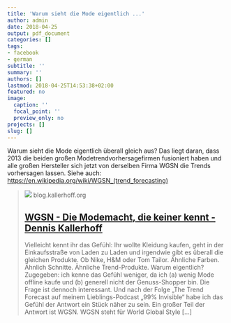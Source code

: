 ```yaml
---
title: 'Warum sieht die Mode eigentlich ...'
author: admin
date: 2018-04-25
output: pdf_document
categories: []
tags:
- facebook
- german
subtitle: ''
summary: ''
authors: []
lastmod: 2018-04-25T14:53:38+02:00
featured: no
image:
  caption: ''
  focal_point: ''
  preview_only: no
projects: []
slug: []
---
```

Warum sieht die Mode eigentlich überall gleich aus? Das liegt daran, dass 2013 die beiden großen Modetrendvorhersagefirmen fusioniert haben und alle großen Hersteller sich jetzt von derselben Firma WGSN die Trends vorhersagen lassen.
Siehe auch:
https://en.wikipedia.org/wiki/WGSN_(trend_forecasting)
> [![](https://blog.kallerhoff.org/wp-content/uploads/2016/11/bulb-future.jpeg)](https://blog.kallerhoff.org/2016/11/11/wgsn-die-modemacht-die-keiner-kennt/)
> blog.kallerhoff.org
> ## [WGSN - Die Modemacht, die keiner kennt - Dennis Kallerhoff](https://blog.kallerhoff.org/2016/11/11/wgsn-die-modemacht-die-keiner-kennt/)
>
>Vielleicht kennt ihr das Gefühl: Ihr wollte Kleidung kaufen, geht in der Einkaufsstraße von Laden zu Laden und irgendwie gibt es überall die gleichen Produkte. Ob Nike, H&M oder Tom Tailor. Ähnliche Farben. Ähnlich Schnitte. Ähnliche Trend-Produkte. Warum eigentlich? Zugegeben: ich kenne das Gefühl weniger, da ich (a) wenig Mode offline kaufe und (b) generell nicht der Genuss-Shopper bin. Die Frage ist dennoch interessant. Und nach der Folge „The Trend Forecast auf meinem Lieblings-Podcast „99% Invisible“ habe ich das Gefühl der Antwort ein Stück näher zu sein. Ein großer Teil der Antwort ist WGSN. WGSN steht für World Global Style […]

